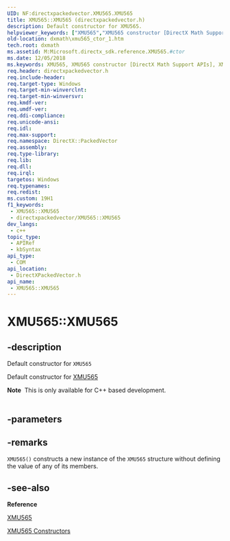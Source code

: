 ```yaml
---
UID: NF:directxpackedvector.XMU565.XMU565
title: XMU565::XMU565 (directxpackedvector.h)
description: Default constructor for XMU565.
helpviewer_keywords: ["XMU565","XMU565 constructor [DirectX Math Support APIs]","XMU565 constructor [DirectX Math Support APIs]","XMU565 structure","XMU565 structure [DirectX Math Support APIs]","XMU565 constructor","XMU565.XMU565","XMU565.XMU565()","XMU565::XMU565","dxmath.xmu565_ctor_1"]
old-location: dxmath\xmu565_ctor_1.htm
tech.root: dxmath
ms.assetid: M:Microsoft.directx_sdk.reference.XMU565.#ctor
ms.date: 12/05/2018
ms.keywords: XMU565, XMU565 constructor [DirectX Math Support APIs], XMU565 constructor [DirectX Math Support APIs],XMU565 structure, XMU565 structure [DirectX Math Support APIs],XMU565 constructor, XMU565.XMU565, XMU565.XMU565(), XMU565::XMU565, dxmath.xmu565_ctor_1
req.header: directxpackedvector.h
req.include-header: 
req.target-type: Windows
req.target-min-winverclnt: 
req.target-min-winversvr: 
req.kmdf-ver: 
req.umdf-ver: 
req.ddi-compliance: 
req.unicode-ansi: 
req.idl: 
req.max-support: 
req.namespace: DirectX::PackedVector
req.assembly: 
req.type-library: 
req.lib: 
req.dll: 
req.irql: 
targetos: Windows
req.typenames: 
req.redist: 
ms.custom: 19H1
f1_keywords:
 - XMU565::XMU565
 - directxpackedvector/XMU565::XMU565
dev_langs:
 - c++
topic_type:
 - APIRef
 - kbSyntax
api_type:
 - COM
api_location:
 - DirectXPackedVector.h
api_name:
 - XMU565::XMU565
---
```


# XMU565::XMU565


## -description

Default constructor for <code>XMU565</code>

Default constructor for <a href="/windows/desktop/api/directxpackedvector/ns-directxpackedvector-xmu565">XMU565</a>

<div class="alert"><b>Note</b>  This is only available for C++ based development.
    </div><div> </div>

## -parameters

## -remarks

<code>XMU565()</code> constructs a new instance of the <code>XMU565</code> structure without
	defining the value of any of its members.

## -see-also

<b>Reference</b>



<a href="/windows/desktop/api/directxpackedvector/ns-directxpackedvector-xmu565">XMU565</a>



<a href="/windows/desktop/dxmath/xmu565-ctor">XMU565 Constructors</a>

